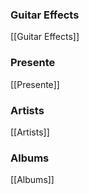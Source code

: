 
### Guitar Effects

[[Guitar Effects]]

### Presente
[[Presente]]

### Artists
[[Artists]]

### Albums
[[Albums]]
